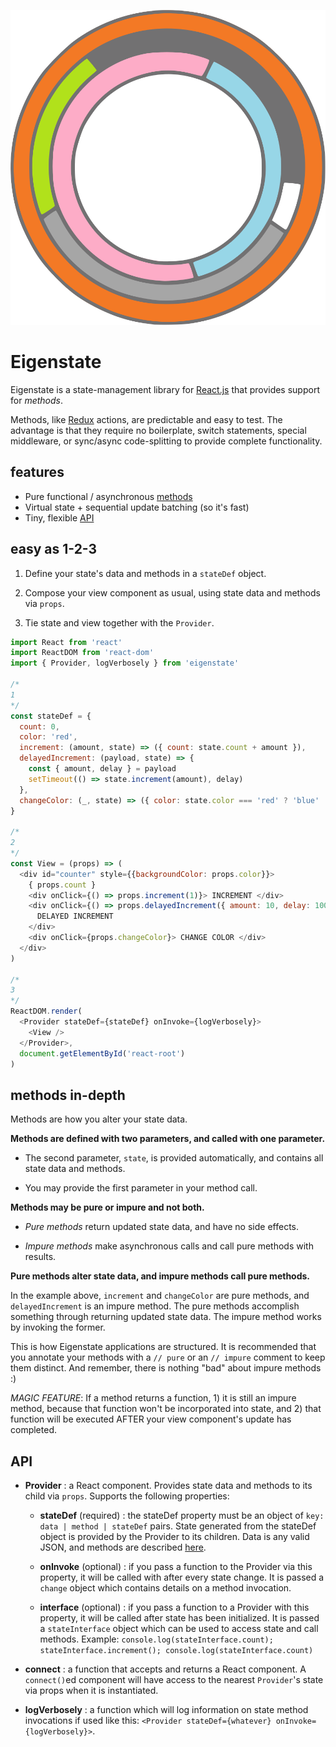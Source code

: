 ![Eigenstate](assets/logo.svg)

# Eigenstate

Eigenstate is a state-management library for [React.js](https://facebook.github.io/react/) that provides support for *methods*.

Methods, like [Redux](https://github.com/reactjs/redux) actions, are predictable and easy to test. The advantage is that they require no boilerplate, switch statements, special middleware, or sync/async code-splitting to provide complete functionality.

## features

* Pure functional / asynchronous [methods](https://github.com/8balloon/eigenstate#methods-in-depth)
* Virtual state + sequential update batching (so it's fast)
* Tiny, flexible [API](https://github.com/8balloon/eigenstate#API)

## easy as 1-2-3

1. Define your state's data and methods in a ```stateDef``` object.

2. Compose your view component as usual, using state data and methods via ```props```.

3. Tie state and view together with the ```Provider```.

```js
import React from 'react'
import ReactDOM from 'react-dom'
import { Provider, logVerbosely } from 'eigenstate'

/*
1
*/
const stateDef = {
  count: 0,
  color: 'red',
  increment: (amount, state) => ({ count: state.count + amount }),
  delayedIncrement: (payload, state) => {
    const { amount, delay } = payload
    setTimeout(() => state.increment(amount), delay)
  },
  changeColor: (_, state) => ({ color: state.color === 'red' ? 'blue' : 'red' })
}

/*
2
*/
const View = (props) => (
  <div id="counter" style={{backgroundColor: props.color}}>
    { props.count }
    <div onClick={() => props.increment(1)}> INCREMENT </div>
    <div onClick={() => props.delayedIncrement({ amount: 10, delay: 1000 })}>
      DELAYED INCREMENT
    </div>
    <div onClick={props.changeColor}> CHANGE COLOR </div>
  </div>
)

/*
3
*/
ReactDOM.render(
  <Provider stateDef={stateDef} onInvoke={logVerbosely}>
    <View />
  </Provider>,
  document.getElementById('react-root')  
)
```

## methods in-depth

Methods are how you alter your state data.

**Methods are defined with two parameters, and called with one parameter.**

* The second parameter, ```state```, is provided automatically, and contains all state data and methods.

* You may provide the first parameter in your method call.

**Methods may be pure or impure and not both.**

* *Pure methods* return updated state data, and have no side effects.

* *Impure methods* make asynchronous calls and call pure methods with results.

**Pure methods alter state data, and impure methods call pure methods.**

In the example above, ```increment``` and ```changeColor``` are pure methods, and ```delayedIncrement``` is an impure method. The pure methods accomplish something through returning updated state data. The impure method works by invoking the former.

This is how Eigenstate applications are structured. It is recommended that you annotate your methods with a ```// pure``` or an ```// impure``` comment to keep them distinct. And remember, there is nothing "bad" about impure methods :)

*MAGIC FEATURE*: If a method returns a function, 1) it is still an impure method, because that function won't be incorporated into state, and 2) that function will be executed AFTER your view component's update has completed.

## API

* **Provider** : a React component. Provides state data and methods to its child via ```props```. Supports the following properties:

  * **stateDef** (required) : the stateDef property must be an object of ```key: data | method | stateDef``` pairs. State generated from the stateDef object is provided by the Provider to its children. Data is any valid JSON, and methods are described [here](https://github.com/8balloon/eigenstate#methods-in-depth).

  * **onInvoke** (optional) : if you pass a function to the Provider via this property, it will be called with after every state change. It is passed a ```change``` object which contains details on a method invocation.

  * **interface** (optional) : if you pass a function to a Provider with this property, it will be called after state has been initialized. It is passed a ```stateInterface``` object which can be used to access state and call methods. Example: ```console.log(stateInterface.count); stateInterface.increment(); console.log(stateInterface.count)```

* **connect** : a function that accepts and returns a React component. A ```connect()```ed component will have access to the nearest ```Provider```'s state via props when it is instantiated.

* **logVerbosely** : a function which will log information on state method invocations if used like this: ```<Provider stateDef={whatever} onInvoke={logVerbosely}>```.

<!-- TODO; include multiple-routed-pages-in-one-page-example
## complete example

```js
import React from 'react'
import ReactDOM from 'react-dom'
import { Provider, logVerbosely } from 'eigenstate'
import { Router, Route, browserHistory, Link } from 'react-router'
import { colorCounterStateDef, ColorCounterView } from './README.md/1-2-3-example'

const stateDef = {

  counter: colorCounterStateDef,

  currentRouteLocation: null



/*TO USE:
* You can compose state definitions. State methods are always passed a ```state``` which corresponds to their local definition state.
* onInvoke && logVerbosely
* eigenstate
* connect
* effects
*/

```
-->
